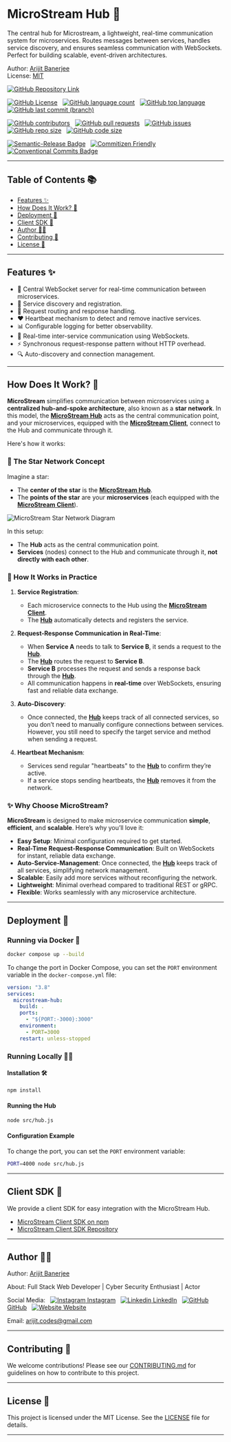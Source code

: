 # MicroStream Hub 🏢

The central hub for Microstream, a lightweight, real-time communication system for microservices. Routes messages between services, handles service discovery, and ensures seamless communication with WebSockets. Perfect for building scalable, event-driven architectures.

Author: [Arijit Banerjee](#author)  
License: [MIT](./LICENSE)

<!-- shields.io Badges -->

<!-- Websites / Links - Up / Down -->

[![GitHub Repository Link](https://img.shields.io/website?url=https%3A%2F%2Fgithub.com%2Farijitcodes%2Fmicrostream-hub&style=for-the-badge&logo=github&label=repository&labelColor=%23232323)](https://github.com/arijitcodes/microstream-hub) &nbsp;&nbsp;

<!-- GitHub Badges -->

[![GitHub License](https://img.shields.io/github/license/arijitcodes/microstream-hub?style=for-the-badge&logo=github&labelColor=232323&color=404040)](https://github.com/arijitcodes/microstream-hub/blob/main/LICENSE) &nbsp;
[![GitHub language count](https://img.shields.io/github/languages/count/arijitcodes/microstream-hub?style=for-the-badge&logo=github&labelColor=%23232323&color=%23404040)](https://github.com/arijitcodes/microstream-hub) &nbsp;
[![GitHub top language](https://img.shields.io/github/languages/top/arijitcodes/microstream-hub?style=for-the-badge&logo=github&labelColor=%23232323)](https://github.com/arijitcodes/microstream-hub) &nbsp;
[![GitHub last commit (branch)](https://img.shields.io/github/last-commit/arijitcodes/microstream-hub/main?style=for-the-badge&logo=github&labelColor=%23232323)](https://github.com/arijitcodes/microstream-hub/commits/main) &nbsp;

[![GitHub contributors](https://img.shields.io/github/contributors/arijitcodes/microstream-hub?style=for-the-badge&logo=github&labelColor=232323&color=404040)](https://github.com/arijitcodes/microstream-hub/graphs/contributors) &nbsp;
[![GitHub pull requests](https://img.shields.io/github/issues-pr/arijitcodes/microstream-hub?style=for-the-badge&logo=github&labelColor=232323&color=404040)](https://github.com/arijitcodes/microstream-hub/pulls) &nbsp;
[![GitHub issues](https://img.shields.io/github/issues/arijitcodes/microstream-hub?style=for-the-badge&logo=github&labelColor=232323&color=404040)](https://github.com/arijitcodes/microstream-hub/issues) &nbsp;
[![GitHub repo size](https://img.shields.io/github/repo-size/arijitcodes/microstream-hub?style=for-the-badge&logo=github&labelColor=232323&color=404040)](https://github.com/arijitcodes/microstream-hub) &nbsp;
[![GitHub code size](https://img.shields.io/github/languages/code-size/arijitcodes/microstream-hub?style=for-the-badge&logo=github&labelColor=232323&color=404040)](https://github.com/arijitcodes/microstream-hub) &nbsp;

<!-- Others -->

[![Semantic-Release Badge](https://img.shields.io/badge/semantic--release-e10079?style=for-the-badge&logo=semantic-release&labelColor=%23232323)](https://github.com/semantic-release/semantic-release) &nbsp;
[![Commitizen Friendly](https://img.shields.io/badge/commitizen-friendly-brightgreen?style=for-the-badge&labelColor=%23232323&color=brightGreen)](https://commitizen.github.io/cz-cli/) &nbsp;
[![Conventional Commits Badge](https://img.shields.io/badge/conventional_commits-404040?style=for-the-badge&logo=conventionalcommits&labelColor=%23232323&color=%23404040)](https://www.conventionalcommits.org) &nbsp;

<hr>

## Table of Contents 📚

- [Features ✨](#features-)
- [How Does It Work? 🌟](#how-does-it-work-)
- [Deployment 🚀](#deployment-)
- [Client SDK 🚀](#client-sdk-)
- [Author 👨‍💻](#author-)
- [Contributing 🤝](#contributing-)
- [License 📜](#license-)

<hr>

## Features ✨

- 🏢 Central WebSocket server for real-time communication between microservices.
- 🔗 Service discovery and registration.
- 📡 Request routing and response handling.
- ❤️ Heartbeat mechanism to detect and remove inactive services.
- 📊 Configurable logging for better observability.
- 🔄 Real-time inter-service communication using WebSockets.
- ⚡ Synchronous request-response pattern without HTTP overhead.
- 🔍 Auto-discovery and connection management.

<hr>

## How Does It Work? 🌟

**MicroStream** simplifies communication between microservices using a **centralized hub-and-spoke architecture**, also known as a **star network**. In this model, the **[MicroStream Hub](https://github.com/arijitcodes/microstream-hub)** acts as the central communication point, and your microservices, equipped with the **[MicroStream Client](https://github.com/arijitcodes/microstream-client)**, connect to the Hub and communicate through it.

Here's how it works:

### 🌟 The Star Network Concept

Imagine a star:

- The **center of the star** is the **[MicroStream Hub](https://github.com/arijitcodes/microstream-hub)**.
- The **points of the star** are your **microservices** (each equipped with the **[MicroStream Client](https://github.com/arijitcodes/microstream-client)**).

![MicroStream Star Network Diagram](https://mermaid.ink/svg/eyJjb2RlIjoiZ3JhcGggVERcbiAgICBIdWJbTWljcm9TdHJlYW0gSHViXSAtLT4gU2VydmljZTFbU2VydmljZSAxXVxuICAgIEh1YiAtLT4gU2VydmljZTJbU2VydmljZSAyXVxuICAgIEh1YiAtLT4gU2VydmljZTNbU2VydmljZSAzXVxuICAgIEh1YiAtLT4gU2VydmljZTRbU2VydmljZSA0XVxuICAgIEh1YiAtLT4gU2VydmljZTVbU2VydmljZSA1XVxuIiwibWVybWFpZCI6eyJ0aGVtZSI6ImRlZmF1bHQiLCJsaW5lV2lkdGgiOiIzIn19)

In this setup:

- The **Hub** acts as the central communication point.
- **Services** (nodes) connect to the Hub and communicate through it, **not directly with each other**.

### 🚀 How It Works in Practice

1. **Service Registration**:

   - Each microservice connects to the Hub using the **[MicroStream Client](https://github.com/arijitcodes/microstream-client)**.
   - The **[Hub](https://github.com/arijitcodes/microstream-hub)** automatically detects and registers the service.

2. **Request-Response Communication in Real-Time**:

   - When **Service A** needs to talk to **Service B**, it sends a request to the **[Hub](https://github.com/arijitcodes/microstream-hub)**.
   - The **[Hub](https://github.com/arijitcodes/microstream-hub)** routes the request to **Service B**.
   - **Service B** processes the request and sends a response back through the **[Hub](https://github.com/arijitcodes/microstream-hub)**.
   - All communication happens in **real-time** over WebSockets, ensuring fast and reliable data exchange.

3. **Auto-Discovery**:

   - Once connected, the **[Hub](https://github.com/arijitcodes/microstream-hub)** keeps track of all connected services, so you don’t need to manually configure connections between services. However, you still need to specify the target service and method when sending a request.

4. **Heartbeat Mechanism**:
   - Services send regular "heartbeats" to the **[Hub](https://github.com/arijitcodes/microstream-hub)** to confirm they’re active.
   - If a service stops sending heartbeats, the **[Hub](https://github.com/arijitcodes/microstream-hub)** removes it from the network.

### ✨ Why Choose MicroStream?

**MicroStream** is designed to make microservice communication **simple**, **efficient**, and **scalable**. Here’s why you’ll love it:

- **Easy Setup**: Minimal configuration required to get started.
- **Real-Time Request-Response Communication**: Built on WebSockets for instant, reliable data exchange.
- **Auto-Service-Management**: Once connected, the **[Hub](https://github.com/arijitcodes/microstream-hub)** keeps track of all services, simplifying network management.
- **Scalable**: Easily add more services without reconfiguring the network.
- **Lightweight**: Minimal overhead compared to traditional REST or gRPC.
- **Flexible**: Works seamlessly with any microservice architecture.

<hr>

## Deployment 🚀

### Running via Docker 🐳

```bash
docker compose up --build
```

To change the port in Docker Compose, you can set the `PORT` environment variable in the `docker-compose.yml` file:

```yaml
version: "3.8"
services:
  microstream-hub:
    build: .
    ports:
      - "${PORT:-3000}:3000"
    environment:
      - PORT=3000
    restart: unless-stopped
```

### Running Locally 🏃‍♂️

#### Installation 🛠️

```bash
npm install
```

#### Running the Hub

```bash
node src/hub.js
```

#### Configuration Example

To change the port, you can set the `PORT` environment variable:

```bash
PORT=4000 node src/hub.js
```

<hr>

## Client SDK 🚀

We provide a client SDK for easy integration with the MicroStream Hub.

- [MicroStream Client SDK on npm](https://www.npmjs.com/package/microstream-client)
- [MicroStream Client SDK Repository](https://github.com/arijitcodes/microstream-client)

<hr>

## Author 👨‍💻

Author: [Arijit Banerjee](https://www.github.com/arijitcodes)

About: Full Stack Web Developer | Cyber Security Enthusiast | Actor

Social Media: &nbsp;
[![Instagram](https://i.ibb.co/4t76vTc/insta-transparent-14px.png) Instagram](https://www.instagram.com/arijit.codes)
&nbsp;
[![Linkedin](https://i.stack.imgur.com/gVE0j.png) LinkedIn](https://www.linkedin.com/in/arijitban)
&nbsp;
[![GitHub](https://i.stack.imgur.com/tskMh.png) GitHub](https://github.com/arijitcodes)
&nbsp;
[![Website](https://i.ibb.co/wCV57xR/Internet-1.png) Website](https://iamarijit.dev)

Email: arijit.codes@gmail.com

<hr>

## Contributing 🤝

We welcome contributions! Please see our [CONTRIBUTING.md](./CONTRIBUTING.md) for guidelines on how to contribute to this project.

<hr>

## License 📜

This project is licensed under the MIT License. See the [LICENSE](./LICENSE) file for details.

<hr>
